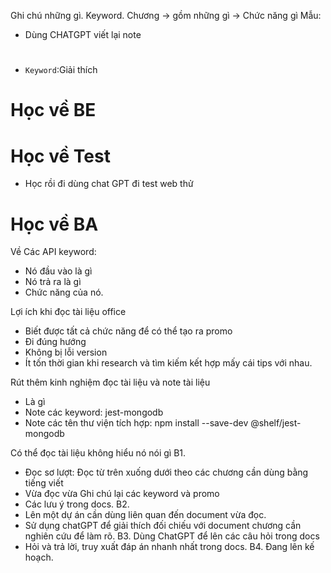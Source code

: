 Ghi chú những gì.
Keyword.
Chương -> gồm những gì -> Chức năng gì
Mẫu:
- Dùng CHATGPT viết lại note
#
##
- `Keyword`:Giải thích

# Học về BE
# Học về Test
- Học rồi đi dùng chat GPT đi test web thử
# Học về BA


Về Các API keyword:
- Nó đầu vào là gì
- Nó trả ra là gì
- Chức năng của nó.


Lợi ích khi đọc tài liệu office
- Biết được tất cả chức năng để có thể tạo ra promo
- Đi đúng hướng
- Không bị lỗi version
- Ít tốn thời gian khi research và tìm kiếm kết hợp mấy cái tips với nhau.


Rút thêm kinh nghiệm đọc tài liệu và note tài liệu
- Là gì
- Note các keyword: jest-mongodb
- Note các tên thư viện tích hợp: npm install --save-dev @shelf/jest-mongodb


Có thể đọc tài liệu không hiểu nó nói gì
B1.
- Đọc sơ lượt: Đọc từ trên xuống dưới theo các chương cần dùng bằng tiếng viết
- Vừa đọc vừa Ghi chú lại các keyword và promo
- Các lưu ý trong docs.
B2.
- Lên một dự án cần dùng liên quan đến document vừa đọc.
- Sử dụng chatGPT để giải thích đối chiếu với document chương cần nghiên cứu để làm rõ.
B3. Dùng ChatGPT để lên các câu hỏi trong docs
- Hỏi và trả lời, truy xuất đáp án nhanh nhất trong docs.
B4. Đang lên kế hoạch.
